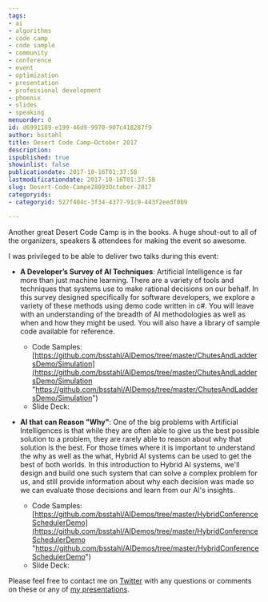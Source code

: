 ```yaml
---
tags:
- ai
- algorithms
- code camp
- code sample
- community
- conference
- event
- optimization
- presentation
- professional development
- phoenix
- slides
- speaking
menuorder: 0
id: d6991189-e199-46d9-9970-907c418287f9
author: bsstahl
title: Desert Code Camp–October 2017
description: 
ispublished: true
showinlist: false
publicationdate: 2017-10-16T01:37:58
lastmodificationdate: 2017-10-16T01:37:58
slug: Desert-Code-Campe28093October-2017
categoryids:
- categoryid: 527f404c-3f34-4377-91c9-443f2eedf0b9

---
```


Another great Desert Code Camp is in the books. A huge shout-out to all of the organizers, speakers & attendees for making the event so awesome.

I was privileged to be able to deliver two talks during this event:

- **A Developer’s Survey of AI Techniques**: Artificial Intelligence is far more than just machine learning. There are a variety of tools and techniques that systems use to make rational decisions on our behalf. In this survey designed specifically for software developers, we explore a variety of these methods using demo code written in c#. You will leave with an understanding of the breadth of AI methodologies as well as when and how they might be used. You will also have a library of sample code available for reference.

    - Code Samples: [https://github.com/bsstahl/AIDemos/tree/master/ChutesAndLaddersDemo/Simulation](https://github.com/bsstahl/AIDemos/tree/master/ChutesAndLaddersDemo/Simulation "https://github.com/bsstahl/AIDemos/tree/master/ChutesAndLaddersDemo/Simulation")
    - Slide Deck:


- **AI that can Reason "Why"**: One of the big problems with Artificial Intelligences is that while they are often able to give us the best possible solution to a problem, they are rarely able to reason about why that solution is the best. For those times where it is important to understand the why as well as the what, Hybrid AI systems can be used to get the best of both worlds. In this introduction to Hybrid AI systems, we'll design and build one such system that can solve a complex problem for us, and still provide information about why each decision was made so we can evaluate those decisions and learn from our AI's insights.

    - Code Samples: [https://github.com/bsstahl/AIDemos/tree/master/HybridConferenceSchedulerDemo](https://github.com/bsstahl/AIDemos/tree/master/HybridConferenceSchedulerDemo "https://github.com/bsstahl/AIDemos/tree/master/HybridConferenceSchedulerDemo")
    - Slide Deck:


Please feel free to contact me on [Twitter](http://twitter.com/bsstahl) with any questions or comments on these or any of [my presentations](http://www.cognitiveinheritance.com/page/Speaking-Engagements.aspx).

